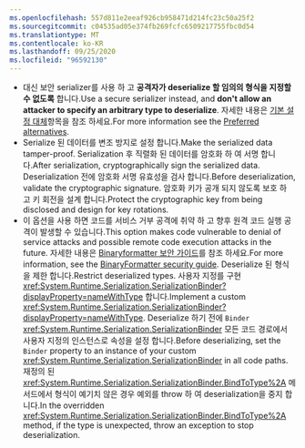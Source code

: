 ```yaml
---
ms.openlocfilehash: 557d811e2eeaf926cb958471d214fc23c50a25f2
ms.sourcegitcommit: c04535ad05e374fb269fcfc6509217755fbc0d54
ms.translationtype: MT
ms.contentlocale: ko-KR
ms.lasthandoff: 09/25/2020
ms.locfileid: "96592130"
---
```

- <span data-ttu-id="e7744-101">대신 보안 serializer를 사용 하 고 **공격자가 deserialize 할 임의의 형식을 지정할 수 없도록** 합니다.</span><span class="sxs-lookup"><span data-stu-id="e7744-101">Use a secure serializer instead, and **don't allow an attacker to specify an arbitrary type to deserialize**.</span></span> <span data-ttu-id="e7744-102">자세한 내용은 [기본 설정 대체](/dotnet/standard/serialization/binaryformatter-security-guide#preferred-alternatives)항목을 참조 하세요.</span><span class="sxs-lookup"><span data-stu-id="e7744-102">For more information see the [Preferred alternatives](/dotnet/standard/serialization/binaryformatter-security-guide#preferred-alternatives).</span></span>
- <span data-ttu-id="e7744-103">Serialize 된 데이터를 변조 방지로 설정 합니다.</span><span class="sxs-lookup"><span data-stu-id="e7744-103">Make the serialized data tamper-proof.</span></span> <span data-ttu-id="e7744-104">Serialization 후 직렬화 된 데이터를 암호화 하 여 서명 합니다.</span><span class="sxs-lookup"><span data-stu-id="e7744-104">After serialization, cryptographically sign the serialized data.</span></span> <span data-ttu-id="e7744-105">Deserialization 전에 암호화 서명 유효성을 검사 합니다.</span><span class="sxs-lookup"><span data-stu-id="e7744-105">Before deserialization, validate the cryptographic signature.</span></span> <span data-ttu-id="e7744-106">암호화 키가 공개 되지 않도록 보호 하 고 키 회전을 설계 합니다.</span><span class="sxs-lookup"><span data-stu-id="e7744-106">Protect the cryptographic key from being disclosed and design for key rotations.</span></span>
- <span data-ttu-id="e7744-107">이 옵션을 사용 하면 코드를 서비스 거부 공격에 취약 하 고 향후 원격 코드 실행 공격이 발생할 수 있습니다.</span><span class="sxs-lookup"><span data-stu-id="e7744-107">This option makes code vulnerable to denial of service attacks and possible remote code execution attacks in the future.</span></span> <span data-ttu-id="e7744-108">자세한 내용은 [Binaryformatter 보안 가이드](/dotnet/standard/serialization/binaryformatter-security-guide)를 참조 하세요.</span><span class="sxs-lookup"><span data-stu-id="e7744-108">For more information, see the [BinaryFormatter security guide](/dotnet/standard/serialization/binaryformatter-security-guide).</span></span> <span data-ttu-id="e7744-109">Deserialize 된 형식을 제한 합니다.</span><span class="sxs-lookup"><span data-stu-id="e7744-109">Restrict deserialized types.</span></span> <span data-ttu-id="e7744-110">사용자 지정를 구현 <xref:System.Runtime.Serialization.SerializationBinder?displayProperty=nameWithType> 합니다.</span><span class="sxs-lookup"><span data-stu-id="e7744-110">Implement a custom <xref:System.Runtime.Serialization.SerializationBinder?displayProperty=nameWithType>.</span></span> <span data-ttu-id="e7744-111">Deserialize 하기 전에 `Binder` <xref:System.Runtime.Serialization.SerializationBinder> 모든 코드 경로에서 사용자 지정의 인스턴스로 속성을 설정 합니다.</span><span class="sxs-lookup"><span data-stu-id="e7744-111">Before deserializing, set the `Binder` property to an instance of your custom <xref:System.Runtime.Serialization.SerializationBinder> in all code paths.</span></span> <span data-ttu-id="e7744-112">재정의 된 <xref:System.Runtime.Serialization.SerializationBinder.BindToType%2A> 메서드에서 형식이 예기치 않은 경우 예외를 throw 하 여 deserialization을 중지 합니다.</span><span class="sxs-lookup"><span data-stu-id="e7744-112">In the overridden <xref:System.Runtime.Serialization.SerializationBinder.BindToType%2A> method, if the type is unexpected, throw an exception to stop deserialization.</span></span>
